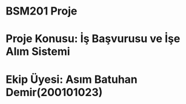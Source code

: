 # BSM201 Proje
# Proje Konusu: İş Başvurusu ve İşe Alım Sistemi
# Ekip Üyesi: Asım Batuhan Demir(200101023)
